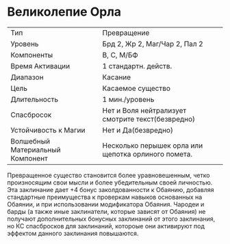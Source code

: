 
# Великолепие Орла

| | |
|---|---|
|Тип|Превращение|
|Уровень| Брд 2, Жр 2, Маг/Чар 2, Пал 2|
|Компоненты| В, С, М/БФ|
|Время Активации| 1 стандартн. действ.|
|Диапазон| Касание|
|Цель| Касаемое существо|
|Длительность| 1 мин./уровень|
|Спасбросок| Нет и Воля нейтрализует смотрите текст(безвредно)|
|Устойчивость к Магии| Нет и Да(безвредно)|
|Волшебный Материальный Компонент| Несколько перышек орла или щепотка орлиного помета.|

Превращенное существо становится более уравновешенным, четко произносящим свои мысли и более убедительным своей личностью. Эта заклинание дает +4 бонус заколдованности к Обаянию, добавляя стандартные преимущества к проверкам навыков основанных на Обаянии, и при использовании модификатора Обаяния. Чародеи и барды (а также иные заклинатели, которые зависят от Обаяния) не получают дополнительных бонусных заклинаний от этого заклинания, но КС спасбросков для заклинаний, котороые они активируют под эффектом данного заклинания повышаются.
